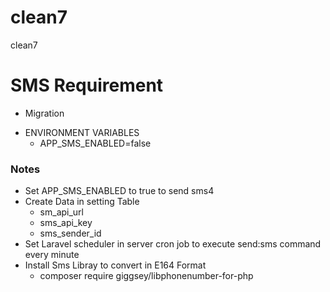 # clean7

clean7




# SMS Requirement
- Migration

* ENVIRONMENT VARIABLES 
   - APP_SMS_ENABLED=false

### Notes
-  Set APP_SMS_ENABLED to true to send sms4
-  Create Data in setting Table
     - sm_api_url
     - sms_api_key
     - sms_sender_id
-  Set Laravel scheduler in server cron job to execute send:sms command every minute
-  Install Sms Libray to convert in E164 Format
   - composer require giggsey/libphonenumber-for-php